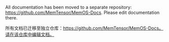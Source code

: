 All documentation has been moved to a separate repository: https://github.com/MemTensor/MemOS-Docs. Please edit documentation there.

所有文档已迁移至独立仓库：https://github.com/MemTensor/MemOS-Docs。请在该仓库中编辑文档。
